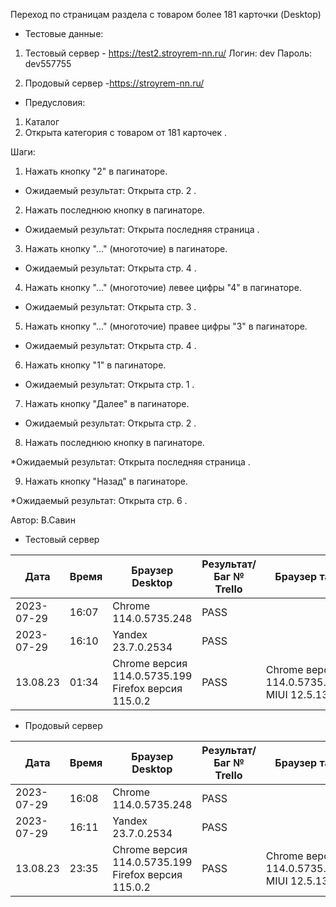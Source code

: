 Переход по страницам раздела с товаром более 181 карточки (Desktop)

* Тестовые данные: 
1. Тестовый сервер - https://test2.stroyrem-nn.ru/
Логин: dev
Пароль: dev557755

2. Продовый сервер -https://stroyrem-nn.ru/

* Предусловия:
1. Каталог
2. Открыта категория с товаром от 181 карточек .


Шаги:
1. Нажать кнопку "2" в пагинаторе.

* Ожидаемый результат:
Открыта стр. 2 .

2. Нажать  последнюю кнопку в пагинаторе.

* Ожидаемый результат:
Открыта последняя страница .

3.  Нажать кнопку "..." (многоточие) в пагинаторе.

* Ожидаемый результат:
Открыта стр. 4 .

4.  Нажать кнопку "..." (многоточие) левее цифры "4" в пагинаторе.

* Ожидаемый результат:
Открыта стр. 3 .

5. Нажать кнопку "..." (многоточие) правее цифры "3" в пагинаторе.

* Ожидаемый результат:
Открыта стр. 4 .

6. Нажать кнопку "1" в пагинаторе.

* Ожидаемый результат:
Открыта стр. 1 .


7. Нажать кнопку "Далее" в пагинаторе.

* Ожидаемый результат:
Открыта стр. 2 .

8. Нажать  последнюю кнопку в пагинаторе.

*Ожидаемый результат:
Открыта последняя страница .

9. Нажать кнопку "Назад" в пагинаторе.

*Ожидаемый результат:
Открыта стр. 6 .

Автор: В.Савин


* Тестовый сервер 

| Дата | Время | Браузер Desktop| Результат/Баг № Trello| Браузер тач| Результат/Баг № Trello| Дата релиза |Имя |
| --- | --- | --- | --- | --- | --- | --- | --- | 
|2023-07-29 | 16:07 | Chrome 114.0.5735.248 | PASS |  | | 04.07.23 | Наталья К. | 
|2023-07-29 | 16:10 | Yandex 23.7.0.2534 | PASS |  |  | 04.07.23 | Наталья К. |
| 13.08.23 | 01:34 | Chrome версия 114.0.5735.199 Firefox версия 115.0.2 | PASS | Chrome версия 114.0.5735.196 MIUI 12.5.13 | PASS | 13.08.23 | Надежда | 


* Продовый сервер

| Дата | Время | Браузер Desktop| Результат/Баг № Trello| Браузер тач| Результат/Баг № Trello| Дата релиза |Имя |
| --- | --- | --- | --- | --- | --- | --- | --- | 
| 2023-07-29 | 16:08 | Chrome 114.0.5735.248 | PASS | | | 04.07.23 | Наталья К. | 
| 2023-07-29 | 16:11 | Yandex 23.7.0.2534 | PASS |  |  | 04.07.23 | Наталья К. |
| 13.08.23 | 23:35 | Chrome версия 114.0.5735.199 Firefox версия 115.0.2 | PASS | Chrome версия 114.0.5735.196 MIUI 12.5.13 | PASS | 13.08.23 | Надежда | 

